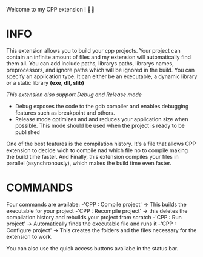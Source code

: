 Welcome to my CPP extension ! 🚀🚀

# INFO

This extension allows you to build your cpp projects. Your project can contain an infinite amount of files and my extension will automatically find them all.
You can add include paths, librarys paths, librarys names, preprocessors, and ignore paths which will be ignored in the build.
You can specify an application type. It can either be an executable, a dynamic library or a static library **(exe, dll, slib)**

_This extension also support Debug and Release mode_

- Debug exposes the code to the gdb compiler and enables debugging features such as breakpoint and others.
- Release mode optimizes and and reduces your application size when possible. This mode should be used when the project is ready to be published

One of the best features is the compilation history. It's a file that allows CPP extension to decide wich to compile nad which file no to compile making the build time faster.
And Finally, this extension compiles your files in parallel (asynchronously), which makes the build time even faster.

# COMMANDS

Four commands are availabe:
-'CPP : Compile project' -> This builds the executable for your project
-'CPP : Recompile project' -> this deletes the compilation history and rebuilds your project from scratch
-'CPP : Run project' -> Automatically finds the executable file and runs it
-'CPP : Configure project' -> This creates the folders and the files necessary for the extension to work.

You can also use the quick access buttons availabe in the status bar.
